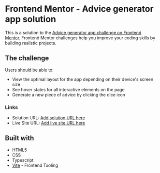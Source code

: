 # Frontend Mentor - Advice generator app solution

This is a solution to the [Advice generator app challenge on Frontend Mentor](https://www.frontendmentor.io/challenges/advice-generator-app-QdUG-13db). Frontend Mentor challenges help you improve your coding skills by building realistic projects.

## The challenge

Users should be able to:

- View the optimal layout for the app depending on their device's screen size
- See hover states for all interactive elements on the page
- Generate a new piece of advice by clicking the dice icon

### Links

- Solution URL: [Add solution URL here](https://www.frontendmentor.io/solutions/advice-generator-app-2Bz1MaIKqE)
- Live Site URL: [Add live site URL here](https://vitordiniz22.github.io/advice-generator/)

## Built with

- HTML5
- CSS
- Typescript
- [Vite](https://vitejs.dev/) - Frontend Tooling
